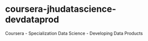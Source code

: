 # coursera-jhudatascience-devdataprod
Coursera - Specialization Data Science - Developing Data Products
